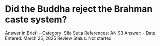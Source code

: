 # Did the Buddha reject the Brahman caste system?

Answer in Brief: -
 Category: Sīla
Sutta References: AN 93
Answer: -
Date Entered: March 25, 2025
Review Status: Not started